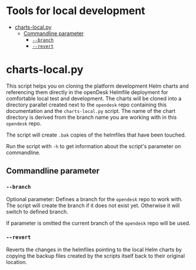 <!--
SPDX-FileCopyrightText: 2024 Zentrum für Digitale Souveränität der Öffentlichen Verwaltung (ZenDiS) GmbH
SPDX-License-Identifier: Apache-2.0
-->

<h1>Tools for local development</h1>

* [charts-local.py](#charts-localpy)
  * [Commandline parameter](#commandline-parameter)
    * [`--branch`](#--branch)
    * [`--revert`](#--revert)

# charts-local.py

This script helps you on cloning the platform development Helm charts and referencing them directly in the openDesk
Helmfile deployment for comfortable local test and development. The charts will be cloned into a directory
parallel created next to the `opendesk` repo containing this documentation and the `charts-local.py` script.
The name of the chart directory is derived from the branch name you are working with in this `opendesk` repo.

The script will create `.bak` copies of the helmfiles that have been touched.

Run the script with `-h` to get information about the script's parameter on commandline.

## Commandline parameter

### `--branch`

Optional parameter: Defines a branch for the `opendesk` repo to work with. The script will create the branch if it
does not exist yet. Otherwise it will switch to defined branch.

If parameter is omitted the current branch of the `opendesk` repo will be used.

### `--revert`

Reverts the changes in the helmfiles pointing to the local Helm charts by copying the backup files created by the
scripts itself back to their original location.
